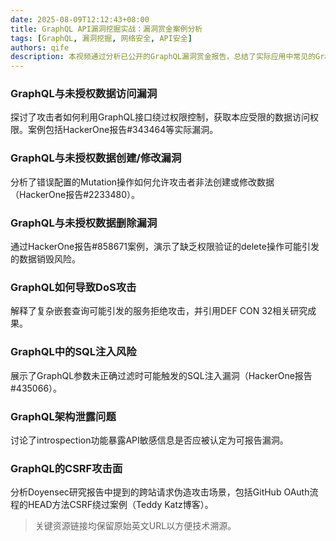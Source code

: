 ```yaml
---
date: 2025-08-09T12:12:43+08:00
title: GraphQL API漏洞挖掘实战：漏洞赏金案例分析
tags: [GraphQL, 漏洞挖掘, 网络安全, API安全]
authors: qife
description: 本视频通过分析已公开的GraphQL漏洞赏金报告，总结了实际应用中常见的GraphQL漏洞类型，包括未授权数据访问、数据篡改、DoS攻击、SQL注入以及CSRF等安全风险。
---
```


### GraphQL与未授权数据访问漏洞
探讨了攻击者如何利用GraphQL接口绕过权限控制，获取本应受限的数据访问权限。案例包括HackerOne报告#343464等实际漏洞。

### GraphQL与未授权数据创建/修改漏洞
分析了错误配置的Mutation操作如何允许攻击者非法创建或修改数据（HackerOne报告#2233480）。

### GraphQL与未授权数据删除漏洞
通过HackerOne报告#858671案例，演示了缺乏权限验证的delete操作可能引发的数据销毁风险。

### GraphQL如何导致DoS攻击
解释了复杂嵌套查询可能引发的服务拒绝攻击，并引用DEF CON 32相关研究成果。

### GraphQL中的SQL注入风险
展示了GraphQL参数未正确过滤时可能触发的SQL注入漏洞（HackerOne报告#435066）。

### GraphQL架构泄露问题
讨论了introspection功能暴露API敏感信息是否应被认定为可报告漏洞。

### GraphQL的CSRF攻击面
分析Doyensec研究报告中提到的跨站请求伪造攻击场景，包括GitHub OAuth流程的HEAD方法CSRF绕过案例（Teddy Katz博客）。

> 关键资源链接均保留原始英文URL以方便技术溯源。